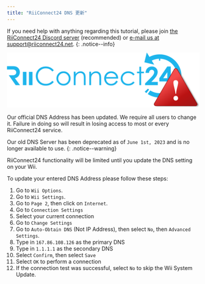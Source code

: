 ```yaml
---
title: "RiiConnect24 DNS 更新"
---
```


If you need help with anything regarding this tutorial, please join [the RiiConnect24 Discord server](https://discord.gg/rc24) (recommended) or [e-mail us at support@riiconnect24.net](mailto:support@riiconnect24.net).
{: .notice--info}

![RiiConnect24 Logo](/images/logo_blue_warning.png)

Our official DNS Address has been updated. We require all users to change it. Failure in doing so will result in losing access to most or every RiiConnect24 service.

Our old DNS Server has been deprecated as of `June 1st, 2023` and is no longer available to use.
{: .notice--warning}

RiiConnect24 functionality will be limited until you update the DNS setting on your Wii.

To update your entered DNS Address please follow these steps:

1. Go to `Wii Options`.
2. Go to `Wii Settings`.
3. Go to `Page 2`, then click on `Internet`.
4. Go to `Connection Settings`
5. Select your current connection
6. Go to `Change Settings`
7. Go to `Auto-Obtain DNS` (Not IP Address), then select `No`, then `Advanced Settings`.
8. Type in `167.86.108.126` as the primary DNS
9. Type in `1.1.1.1` as the secondary DNS
10. Select `Confirm`, then select `Save`
11. Select `OK` to perform a connection
12. If the connection test was successful, select `No` to skip the Wii System Update.
